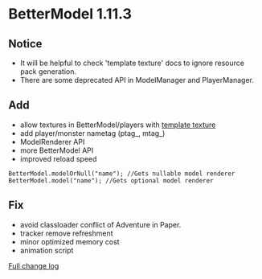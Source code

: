 # BetterModel 1.11.3

## Notice
- It will be helpful to check 'template texture' docs to ignore resource pack generation.
- There are some deprecated API in ModelManager and PlayerManager.

## Add
- allow textures in BetterModel/players with [template texture](https://github.com/toxicity188/BetterModel/wiki/Template-texture)
- add player/monster nametag (ptag_, mtag_)
- ModelRenderer API
- more BetterModel API
- improved reload speed
```
BetterModel.modelOrNull("name"); //Gets nullable model renderer
BetterModel.model("name"); //Gets optional model renderer
```

## Fix
- avoid classloader conflict of Adventure in Paper.
- tracker remove refreshment
- minor optimized memory cost
- animation script

[Full change log](https://github.com/toxicity188/BetterModel/compare/1.11.2...1.11.3)
